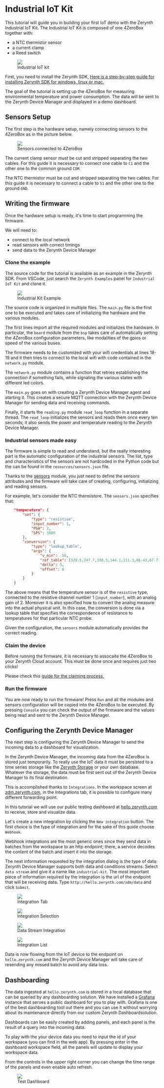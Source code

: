 # Industrial IoT Kit

This tutorial will guide you in building your first IoT demo with the Zerynth Industrial IoT Kit. The Industrial IoT Kit is composed of one 4ZeroBox together with:

- a NTC thermistor sensor
- a current clamp
- a Reed switch

<figure>
  <a data-fancybox="gallery" href="../img/industrial-iot-kit.jpg">
  <img src="../img/industrial-iot-kit.jpg" />
  </a>
  <figcaption>Industrial IoT kit</figcaption>
</figure>

First, you need to install the Zerynth SDK, [Here is a step-by-step guide for installing Zerynth SDK for windows, linux or mac.](../../gettingstarted/sdk_guide.md)

The goal of the tutorial is setting up the 4ZeroBox for measuring environmental temperature and power consumption. The data will be sent to the Zerynth Device Manager and displayed in a demo dashboard.


## Sensors Setup

The first step is the hardware setup, namely connecting sensors to the 4ZeroBox as in the picture below.

<figure>
  <a data-fancybox="gallery" href="../img/kit-01.png">
  <img src="../img/kit-01.png" />
  </a>
  <figcaption>Sensors connected to 4ZeroBox</figcaption>
</figure>

The current clamp sensor must be cut and stripped separating the two cables. For this guide it is necessary to connect one cable to `C1` and the other one to the common ground `COM`.

The NTC thermistor must be cut and stripped separating the two cables. For this guide it is necessary to connect a cable to `S1` and the other one to the ground `GND`. 


## Writing the firmware

Once the hardware setup is ready, it's time to start programming the firmware. 

We will need to:

- connect to the local network
- read sensors with correct timings
- send data to the Zerynth Device Manager

### Clone the example

The source code for the tutorial is available as an example in the Zerynth SDK. From VSCode, just search the `Zerynth Examples` panel for `Industrial IoT Kit` and clone it.

<figure>
  <a data-fancybox="gallery" href="../img/kit-02.png">
  <img src="../img/kit-02.png" />
  </a>
  <figcaption>Industrial Kit Example</figcaption>
</figure>

The source code is organized in multiple files. The `main.py` file is the first one to be executed and takes care of initializing the hardware and the various modules.

The first lines import all the required modules and initializes the hardware. In particular, the `board` module from the `bsp` takes care of automatically setting the 4ZeroBox configuration parameters, like modalities of the gpios or speed of the various buses.

The firmware needs to be customized with your wifi credentials at lines 18-19 and it then tries to connect to the local wifi with code contained in the `network.py` module. 

The `network.py` module contains a function that retries establishing the connection if something fails, while signaling the various states with different led colors.

The `main.py` goes on with creating a Zerynth Device Manager agent and starting it. This creates a secure MQTT connection with the Zerynth Device Manager for sending data and receiving commands.

Finally, it starts the `reading.py` module `read_loop` function in a separate thread. The `read_loop` initializes the sensors and reads them once every ten seconds; it also sends the power and temperature reading to the Zerynth Device Manager.

### Industrial sensors made easy

The firmware is simple to read and understand, but the really interesting part is the automatic configuration of the industrial sensors. The list, type and characteristics of the sensors are not hardcoded in the Python code but the can be found in the `resources/sensors.json` file.

Thanks to the [sensors](../../reference/libs/zerynth/zsensors/index.md) module, you just need to define the sensors attributes and the firmware will take care of creating, configuring, initializing and reading sensors.

For example, let's consider the NTC thermistore. The `sensors.json` specifies that:

```json
    "temperature": {
        "set": {
            "type": "resistive",
            "input_number": 1,
            "PGA": 2,
            "SPS": 3000
        },
        "conversion": {
            "type": "lookup_table",
            "args": {
                "v_min": -50,
                "ref_table": [329.5,247.7,188.5,144.1,111.3,86.43,67.77,53.41, ...],
                "delta": 5,
                "offset": 0
            }
        }
    }
```

The above means that the temperature sensor is of the `resistive` type, connected to the resistive channel number 1 (`input_number`), with an analog gain of 2. Moreover it is also specified how to convert the analog measure into the actual physical unit. In this case, the conversion is done via a lookup table that specifies the correspondence of resistance to temperatures for that particular NTC probe.

Given the configuration, the `sensors` module automatically provides the correct reading.


### Claim the device

Before running the firmware, it is necessary to assocaite the 4ZeroBox to your Zerynth Cloud account. This must be done once and requires just two clicks!

Please check this [guide for the claiming process.](../../../gettingstarted/4ZeroBox/#4-connect-to-the-cloud)
### Run the firmware

You are now ready to run the firmware! Press `Run` and all the modules and sensors configuration will be copied into the 4ZeroBox to be executed.
By pressing `Console` you can check the output of the firmware and the values being read and sent to the Zerynth Device Manager.



## Configuring the Zerynth Device Manager

The next step is configuring the Zerynth Device Manager to send the incoming data to a dashboard for visualization.

In the Zerynth Device Manager, the incoming data from the 4ZeroBox is stored just temporarily. To really use the IoT data it must be persisted to a time series storage like the [Zerynth Storage](../../zCloud/index.md) or your own database. Whatever the storage, the data must be first sent out of the Zerynth Device Manager to its final destination.

This is accomplished thanks to `Integrations`. In the workspace screen at [zdm.zerynth.com](https://zdm.zerynth.com), in the Integrations tab, it is possible to configure many different forwarding point.

In this tutorial we will use our public testing dashboard at [hello.zerynth.com](http://hello.zerynth.com) to receive, store and visualize data.

Let's create a new integration by clicking the `New integration` button. The first choice is the type of integration and for the sake of this guide choose `Webhook`. 

Webhook integrations are the most generic ones since they send data in batches from the workspace to an http endpoint; there, a service decodes the content of the batch and insert it into the storage.

The next information requested by the integration dialog is the type of data: Zerynth Device Manager supports both data and conditions streams. Select `data stream` and give it a name like `industrial-kit`. The most important piece of information required by the integration is the url of the endpoint that will be receiving data. Type `http://hello.zerynth.com/zdm/data` and click `Submit`.

<figure>
  <a data-fancybox="gallery" href="../img/kit-03.png">
  <img src="../img/kit-03.png" />
  </a>
  <figcaption>Integration Tab</figcaption>
</figure>

<figure>
  <a data-fancybox="gallery" href="../img/kit-04.png">
  <img src="../img/kit-04.png" />
  </a>
  <figcaption>Integration Selection</figcaption>
</figure>

<figure>
  <a data-fancybox="gallery" href="../img/kit-05.png">
  <img src="../img/kit-05.png" />
  </a>
  <figcaption>Data Stream Integration</figcaption>
</figure>

<figure>
  <a data-fancybox="gallery" href="../img/kit-06.png">
  <img src="../img/kit-06.png" />
  </a>
  <figcaption>Integration List</figcaption>
</figure>


Data is now flowing from the IoT device to the endpoint on `hello.zerynth.com` and the Zerynth Device Manager will take care of resending any missed batch to avoid any data loss.

## Dashboarding

The data ingested at `hello.zerynth.com` is stored in a local database that can be queried by any dashboarding solution. We have installed a [Grafana](https://grafana.com/) instance that serves a public dashboard for you to play with. Grafana is one of the best dashboarding tool out there and you can use it without worrying about its maintenance directly from our custom Zerynth Dashboardsolution.

Dashboards can be easily created by adding panels, and each panel is the result of a query into the incoming data.

To play with the your device data you need to input the id of your workspace (you can find in the web app). By pressing enter in the dashboard workspace field, all the panels will update to display your workspace data.

From the controls in the upper right corner you can change the time range of the panels and even enable auto refresh.

<figure>
  <a data-fancybox="gallery" href="../img/kit-07.png">
  <img src="../img/kit-07.png" />
  </a>
  <figcaption>Test Dashboard</figcaption>
</figure>


